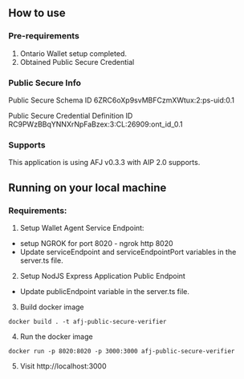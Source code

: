 ## How to use

### Pre-requirements
1. Ontario Wallet setup completed.
2. Obtained Public Secure Credential 

### Public Secure Info
Public Secure Schema ID
6ZRC6oXp9svMBFCzmXWtux:2:ps-uid:0.1

Public Secure Credential Definition ID
RC9PWzBBqYNNXrNpFaBzex:3:CL:26909:ont_id_0.1

### Supports
This application is using AFJ v0.3.3 with AIP 2.0 supports.

## Running on your local machine
### Requirements:

1. Setup Wallet Agent Service Endpoint:
- setup NGROK for port 8020 - ngrok http 8020
- Update serviceEndpoint and serviceEndpointPort variables in the server.ts file. 

2. Setup NodJS Express Application Public Endpoint
- Update publicEndpoint variable in the server.ts file. 

3. Build docker image
<pre>
<code>docker build . -t afj-public-secure-verifier</code>
</pre>
4. Run the docker image
<pre>
<code>docker run -p 8020:8020 -p 3000:3000 afj-public-secure-verifier</code>
</pre>
5. Visit http://localhost:3000 